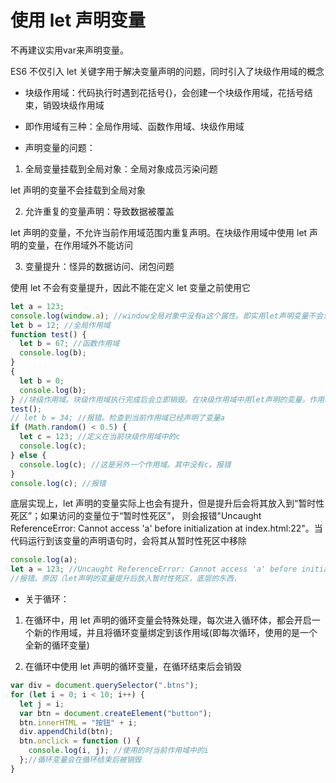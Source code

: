 # 使用 let 声明变量

不再建议实用var来声明变量。

ES6 不仅引入 let 关键字用于解决变量声明的问题，同时引入了块级作用域的概念

- 块级作用域：代码执行时遇到花括号{}，会创建一个块级作用域，花括号结束，销毁块级作用域
- 即作用域有三种：全局作用域、函数作用域、块级作用域

- 声明变量的问题：

1. 全局变量挂载到全局对象：全局对象成员污染问题 

 let 声明的变量不会挂载到全局对象

2. 允许重复的变量声明：导致数据被覆盖

 let 声明的变量，不允许当前作用域范围内重复声明。在块级作用域中使用 let 声明的变量，在作用域外不能访问

3. 变量提升：怪异的数据访问、闭包问题

 使用 let 不会有变量提升，因此不能在定义 let 变量之前使用它

```js
let a = 123;
console.log(window.a); //window全局对象中没有a这个属性。即实用let声明变量不会污染全局对象window
let b = 12; //全局作用域
function test() {
  let b = 67; //函数作用域
  console.log(b);
}
{
  let b = 0;
  console.log(b);
} //块级作用域。块级作用域执行完成后会立即销毁。在块级作用域中用let声明的变量，作用域外不能访问（与函数作用域类似）
test();
// let b = 34; //报错。检查到当前作用域已经声明了变量a
if (Math.random() < 0.5) {
  let c = 123; //定义在当前块级作用域中的c
  console.log(c);
} else {
  console.log(c); //这是另外一个作用域。其中没有c。报错
}
console.log(c); //报错
```

底层实现上，let 声明的变量实际上也会有提升，但是提升后会将其放入到“暂时性死区”；如果访问的变量位于“暂时性死区”，
则会报错"Uncaught ReferenceError: Cannot access 'a' before initialization
at index.html:22"。当代码运行到该变量的声明语句时，会将其从暂时性死区中移除

```js
console.log(a);
let a = 123; //Uncaught ReferenceError: Cannot access 'a' before initialization
//报错。原因（let声明的变量提升后放入暂时性死区，底层的东西，
```

- 关于循环：

1. 在循环中，用 let 声明的循环变量会特殊处理，每次进入循环体，都会开启一个新的作用域，并且将循环变量绑定到该作用域(即每次循环，使用的是一个全新的循环变量)

2. 在循环中使用 let 声明的循环变量，在循环结束后会销毁

```js
var div = document.querySelector(".btns");
for (let i = 0; i < 10; i++) {
  let j = i;
  var btn = document.createElement("button");
  btn.innerHTML = "按钮" + i;
  div.appendChild(btn);
  btn.onclick = function () {
    console.log(i, j); //使用的时当前作用域中的i
  };//循环变量会在循环结束后被销毁
}
```
